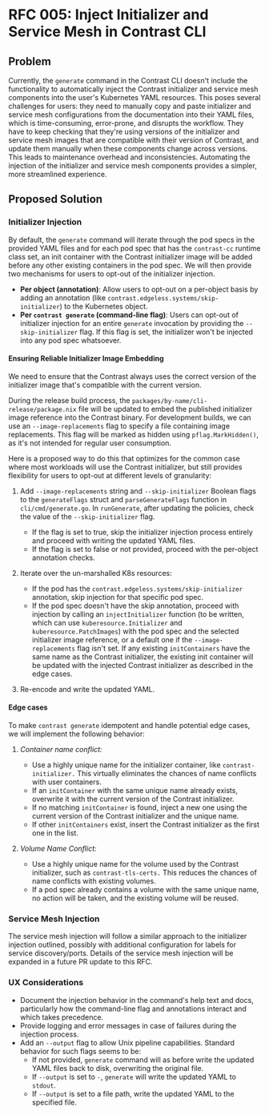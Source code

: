 # RFC 005: Inject Initializer and Service Mesh in Contrast CLI

## Problem

Currently, the `generate` command in the Contrast CLI doesn't include the functionality to automatically inject the Contrast initializer and service mesh components into the user's Kubernetes YAML resources. This poses several challenges for users: they need to manually copy and paste initializer and service mesh configurations from the documentation into their YAML files, which is time-consuming, error-prone, and disrupts the workflow. They have to keep checking that they're using versions of the initializer and service mesh images that are compatible with their version of Contrast, and update them manually when these components change across versions. This leads to maintenance overhead and inconsistencies. Automating the injection of the initializer and service mesh components provides a simpler, more streamlined experience.

## Proposed Solution

### Initializer Injection

 By default, the `generate` command will iterate through the pod specs in the provided YAML files and for each pod spec that has the `contrast-cc` runtime class set, an init container with the Contrast initializer image will be added before any other existing containers in the pod spec.
 We will then provide two mechanisms for users to opt-out of the initializer injection.

- **Per object (annotation)**: Allow users to opt-out on a per-object basis by adding an annotation (like `contrast.edgeless.systems/skip-initializer`) to the Kubernetes object.
- **Per `contrast generate` (command-line flag)**: Users can opt-out of initializer injection for an entire `generate` invocation by providing the `--skip-initializer` flag. If this flag is set, the initializer won't be injected into any pod spec whatsoever.

#### Ensuring Reliable Initializer Image Embedding

  We need to ensure that the Contrast always uses the correct version of the initializer image that's compatible with the current version.

During the release build process, the `packages/by-name/cli-release/package.nix` file will be updated to embed the published initializer image reference into the Contrast binary. For development builds, we can use an `--image-replacements` flag to specify a file containing image replacements. This flag will be marked as hidden using `pflag.MarkHidden()`, as it's not intended for regular user consumption.

Here is a proposed way to do this that optimizes for the common case where most workloads will use the Contrast initializer, but still provides flexibility for users to opt-out at different levels of granularity:

1. Add `--image-replacements` string and `--skip-initializer` Boolean flags to the `generateFlags` struct and `parseGenerateFlags` function in `cli/cmd/generate.go`. In `runGenerate`, after updating the policies, check the value of the `--skip-initializer` flag.

   - If the flag is set to true, skip the initializer injection process entirely and proceed with writing the updated YAML files.
   - If the flag is set to false or not provided, proceed with the per-object annotation checks.

2. Iterate over the un-marshalled K8s resources:

   - If the pod has the `contrast.edgeless.systems/skip-initializer` annotation, skip injection for that specific pod spec.
   - If the pod spec doesn't have the skip annotation, proceed with injection by calling an `injectInitializer` function (to be written, which can use `kuberesource.Initializer` and `kuberesource.PatchImages`) with the pod spec and the selected initializer image reference, or a default one if the `--image-replacements` flag isn't set. If any existing `initContainers` have the same name as the Contrast initializer, the existing init container will be updated with the injected Contrast initializer as described in the edge cases.

3. Re-encode and write the updated YAML.

#### Edge cases

To make `contrast generate` idempotent and handle potential edge cases, we will implement the following behavior:

1. *Container name conflict:*
   - Use a highly unique name for the initializer container, like `contrast-initializer.` This virtually eliminates the chances of name conflicts with user containers.
   - If an `initContainer` with the same unique name already exists, overwrite it with the current version of the Contrast initializer.
   - If no matching `initContainer` is found, inject a new one using the current version of the Contrast initializer and the unique name.
   - If other `initContainers` exist, insert the Contrast initializer as the first one in the list.

2. *Volume Name Conflict:*
   - Use a highly unique name for the volume used by the Contrast initializer, such as `contrast-tls-certs.` This reduces the chances of name conflicts with existing volumes.
   - If a pod spec already contains a volume with the same unique name, no action will be taken, and the existing volume will be reused.

### Service Mesh Injection

The service mesh injection will follow a similar approach to the initializer injection outlined, possibly with additional configuration for labels for service discovery/ports. Details of the service mesh injection will be expanded in a future PR update to this RFC.

### UX Considerations

- Document the injection behavior in the command's help text and docs,  particularly how the command-line flag and annotations interact and which takes precedence.
- Provide logging and error messages in case of failures during the injection process.
- Add an `--output` flag to allow Unix pipeline capabilities. Standard behavior for such flags seems to be:
  - If not provided, `generate` command will as before write the updated YAML files back to disk, overwriting the original file.
  - If `--output` is set to `-`, `generate`  will write the updated YAML to `stdout`.
  - If `--output` is set to a file path, write the updated YAML to the specified file.
